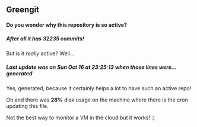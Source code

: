 ## Greengit

#### Do you wonder why this repository is so active?

##### After all it has 32235 commits!

But is it *really* active? Well...

##### Last update was on Sun Oct 16 at 23:25:13 when those lines were... generated

Yes, generated, because it certainly helps a lot to have such an active repo!

Oh and there was **28%** disk usage on the machine
where there is the cron updating this file.

Not the best way to monitor a VM in the cloud but it works! :)
